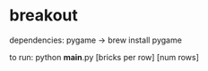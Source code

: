 breakout
========

dependencies:
pygame -> brew install pygame

to run:
python __main__.py [bricks per row] [num rows]

